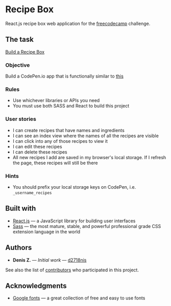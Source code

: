 Recipe Box
==========

React.js recipe box web application for the [freecodecamp](https://www.freecodecamp.com) challenge.

The task
----------
[Build a Recipe Box](https://www.freecodecamp.com/challenges/build-a-recipe-box)

### Objective
Build a CodePen.io app that is functionally similar to [this](https://codepen.io/freeCodeCamp/full/xVXWag)

### Rules
* Use whichever libraries or APIs you need
* You must use both SASS and React to build this project

### User stories
* I can create recipes that have names and ingredients
* I can see an index view where the names of all the recipes are visible
* I can click into any of those recipes to view it
* I can edit these recipes
* I can delete these recipes
* All new recipes I add are saved in my browser's local storage. If I refresh the page, these recipes will 
still be there

### Hints
* You should prefix your local storage keys on CodePen, i.e. `_username_recipes`


Built with
----------
* [React.js](https://facebook.github.io/react) &#8212; a JavaScript library for building user interfaces
* [Sass](http://sass-lang.com) &#8212; the most mature, stable, and powerful professional grade CSS extension
  language in the world


Authors
----------
* **Denis Z.** &#8212; *Initial work* &#8212; [d2718nis](https://github.com/d2718nis)

See also the list of [contributors](https://github.com/d2718nis/camper-leaderboard/contributors)
who participated in this project.


Acknowledgments
----------
* [Google fonts](https://fonts.google.com) &#8212; a great collection of free and easy to use fonts
